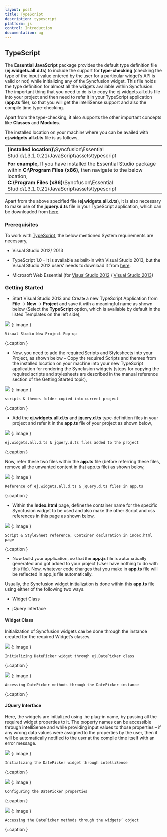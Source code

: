 ```yaml
---
layout: post
title: TypeScript
description: typescript
platform: js
control: Introduction
documentation: ug
---
```


## TypeScript

The **Essential JavaScript** package provides the default type definition file (**ej.widgets.all.d.ts**) to include the support for **type-checking** (checking the type of the input value entered by the user for a particular widget’s API is valid or not) while initializing any of the Syncfusion widget. This file holds the type definition for almost all the widgets available within Syncfusion. The important thing that you need to do is to copy the ej.widgets.all.d.ts file into your project and then need to refer it in your TypeScript application (**app.ts** file), so that you will get the intelliSense support and also the compile time type-checking.

Apart from the type-checking, it also supports the other important concepts like **Classes** and **Modules**.

The installed location on your machine where you can be availed with **ej.widgets.all.d.ts** file is as follows,

<table>
<tr>
<td>
<b>(installed location)</b>\Syncfusion\Essential Studio\13.1.0.21\JavaScript\assets\typescript
</td>
</tr>
<tr>
<td>
<b>For example,</b> If you have installed the Essential Studio package within <b>C:\Program Files (x86)</b>, then navigate to the below location,
<br/>
<b>C:\Program Files (x86)</b>\Syncfusion\Essential Studio\13.1.0.21\JavaScript\assets\typescript
</td>
</tr>
</table>

Apart from the above specified file (**ej.widgets.all.d.ts**), it is also necessary to make use of the **jquery.d.ts** file in your TypeScript application, which can be downloaded from [here](https://github.com/borisyankov/DefinitelyTyped).

### Prerequisites

To work with [TypeScript](http://www.typescriptlang.org/Handbook), the below mentioned System requirements are necessary,

* Visual Studio 2012/ 2013

* TypeScript 1.0 – It is available as built-in with Visual Studio 2013, but the Visual Studio 2012 users’ needs to download it from [here](https://visualstudiogallery.msdn.microsoft.com/fa041d2d-5d77-494b-b0ba-8b4550792b4d).

* Microsoft Web Essential (for [Visual Studio 2012](http://visualstudiogallery.msdn.microsoft.com/07d54d12-7133-4e15-becb-6f451ea3bea6) / [Visual Studio 2013](http://visualstudiogallery.msdn.microsoft.com/56633663-6799-41d7-9df7-0f2a504ca361))

### Getting Started

* Start Visual Studio 2013 and Create a new TypeScript Application from **File** -> **New** -> **Project** and save it with a meaningful name as shown below (Select the **TypeScript** option, which is available by default in the listed Templates on the left side),

![](TypeScript_images/TypeScript_img1.png)
{:.image }

    Visual Studio New Project Pop-up
{:.caption }




* Now, you need to add the required Scripts and Stylesheets into your Project, as shown below – Copy the required Scripts and themes from the installed location on your machine into your new TypeScript application for rendering the Syncfusion widgets (steps for copying the required scripts and stylesheets are described in the manual reference section of the Getting Started topic),

![](TypeScript_images/TypeScript_img2.png)
{:.image }

    scripts & themes folder copied into current project
{:.caption }




* Add the **ej.widgets.all.d.ts** and **jquery.d.ts** type-definition files in your project and refer it in the **app.ts** file of your project as shown below,

![](TypeScript_images/TypeScript_img3.png)
{:.image }

    ej.widgets.all.d.ts & jquery.d.ts files added to the project
{:.caption }






Now, refer these two files within the **app.ts** file (before referring these files, remove all the unwanted content in that app.ts file) as shown below,

![](TypeScript_images/TypeScript_img4.png)
{:.image }

    Reference of ej.widgets.all.d.ts & jquery.d.ts files in app.ts
{:.caption }




* Within the **Index.html** page, define the container name for the specific Syncfusion widget to be used and also make the other Script and css references in this page as shown below,

![](TypeScript_images/TypeScript_img5.png)
{:.image }

    Script & StyleSheet reference, Container declaration in index.html page
{:.caption }




* Now build your application, so that the **app.js** file is automatically generated and got added to your project (User have nothing to do with this file). Now, whatever code changes that you make in **app.ts** file will be reflected in app.js file automatically. 

Usually, the Syncfusion widget initialization is done within this **app.ts** file using either of the following two ways.

* Widget Class

* jQuery Interface

#### Widget Class

Initialization of Syncfusion widgets can be done through the instance created for the required Widget’s classes. 

![](TypeScript_images/TypeScript_img6.png)
{:.image }

    Initializing DatePicker widget through ej.DatePicker class
{:.caption }


![](TypeScript_images/TypeScript_img7.png)
{:.image }

    Accessing DatePicker methods through the DatePicker instance
{:.caption }




#### JQuery Interface 

Here, the widgets are initialized using the plug-in name, by passing all the required widget properties to it. The property names can be accessible through intelliSense and while providing input values to those properties – if any wrong data values were assigned to the properties by the user, then it will be automatically notified to the user at the compile time itself with an error message.

![](TypeScript_images/TypeScript_img8.png)
{:.image }

    Initializing the DatePicker widget through intelliSense
{:.caption }




![](TypeScript_images/TypeScript_img9.png)
{:.image }

    Configuring the DatePicker properties
{:.caption }




![](TypeScript_images/TypeScript_img10.png)
{:.image }

    Accessing the DatePicker methods through the widgets’ object
{:.caption }




